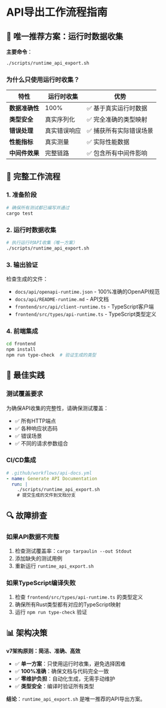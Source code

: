 # API导出工作流程指南

## 🎯 唯一推荐方案：运行时数据收集

**主要命令**：
```bash
./scripts/runtime_api_export.sh
```

### 为什么只使用运行时收集？

| 特性 | 运行时收集 | 优势 |
|------|------------|------|
| **数据准确性** | 100% | ✅ 基于真实运行时数据 |
| **类型安全** | 真实序列化 | ✅ 完全准确的类型映射 |
| **错误处理** | 真实错误响应 | ✅ 捕获所有实际错误场景 |
| **性能指标** | 真实测量 | ✅ 实际性能数据 |
| **中间件效果** | 完整链路 | ✅ 包含所有中间件影响 |

## 🚀 完整工作流程

### 1. 准备阶段
```bash
# 确保所有测试都已编写并通过
cargo test
```

### 2. 运行时数据收集
```bash
# 执行运行时API收集（唯一方案）
./scripts/runtime_api_export.sh
```

### 3. 输出验证
检查生成的文件：
- `docs/api/openapi-runtime.json` - 100%准确的OpenAPI规范
- `docs/api/README-runtime.md` - API文档
- `frontend/src/api/client-runtime.ts` - TypeScript客户端
- `frontend/src/types/api-runtime.ts` - TypeScript类型定义

### 4. 前端集成
```bash
cd frontend
npm install
npm run type-check  # 验证生成的类型
```

## 🎯 最佳实践

### 测试覆盖要求
为确保API收集的完整性，请确保测试覆盖：
- ✅ 所有HTTP端点
- ✅ 各种响应状态码
- ✅ 错误场景
- ✅ 不同的请求参数组合

### CI/CD集成
```yaml
# .github/workflows/api-docs.yml
- name: Generate API Documentation
  run: |
    ./scripts/runtime_api_export.sh
    # 提交生成的文件到文档分支
```

## 🔍 故障排查

### 如果API数据不完整
1. 检查测试覆盖率：`cargo tarpaulin --out Stdout`
2. 添加缺失的测试用例
3. 重新运行 `runtime_api_export.sh`

### 如果TypeScript编译失败
1. 检查 `frontend/src/types/api-runtime.ts` 的类型定义
2. 确保所有Rust类型都有对应的TypeScript映射
3. 运行 `npm run type-check` 验证

## 📊 架构决策

**v7架构原则：简洁、准确、高效**

- ✅ **单一方案**：只使用运行时收集，避免选择困难
- ✅ **100%准确**：确保文档与代码完全一致
- ✅ **零维护负担**：自动化生成，无需手动维护
- ✅ **类型安全**：编译时验证所有类型

**结论**：`runtime_api_export.sh` 是唯一推荐的API导出方案。
